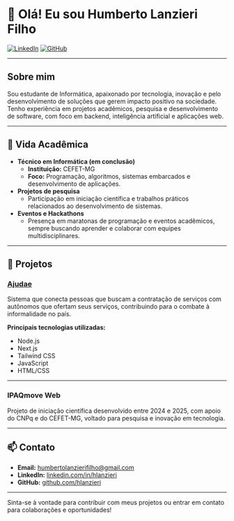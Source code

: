 # 👋 Olá! Eu sou Humberto Lanzieri Filho

[![LinkedIn](https://img.shields.io/badge/LinkedIn-Perfil-blue?logo=linkedin)](https://www.linkedin.com/in/hlanzieri/)
[![GitHub](https://img.shields.io/badge/GitHub-Perfil-black?logo=github)](https://github.com/hlanzieri)

---

## Sobre mim

Sou estudante de Informática, apaixonado por tecnologia, inovação e pelo desenvolvimento de soluções que gerem impacto positivo na sociedade. Tenho experiência em projetos acadêmicos, pesquisa e desenvolvimento de software, com foco em backend, inteligência artificial e aplicações web.

---

## 🏫 Vida Acadêmica

- **Técnico em Informática (em conclusão)**
  - **Instituição:** CEFET-MG
  - **Foco:** Programação, algoritmos, sistemas embarcados e desenvolvimento de aplicações.
- **Projetos de pesquisa**
  - Participação em iniciação científica e trabalhos práticos relacionados ao desenvolvimento de sistemas.
- **Eventos e Hackathons**
  - Presença em maratonas de programação e eventos acadêmicos, sempre buscando aprender e colaborar com equipes multidisciplinares.

---

## 🚀 Projetos

### [Ajudae](https://github.com/hlanzieri/Ajudae)
Sistema que conecta pessoas que buscam a contratação de serviços com autônomos que ofertam seus serviços, contribuindo para o combate à informalidade no país.

**Principais tecnologias utilizadas:**
- Node.js
- Next.js
- Tailwind CSS
- JavaScript
- HTML/CSS

---

### IPAQmove Web
Projeto de iniciação científica desenvolvido entre 2024 e 2025, com apoio do CNPq e do CEFET-MG, voltado para pesquisa e inovação em tecnologia.

---

## 📫 Contato

- **Email:** humbertolanzierifilho@gmail.com
- **LinkedIn:** [linkedin.com/in/hlanzieri](https://www.linkedin.com/in/hlanzieri/)
- **GitHub:** [github.com/hlanzieri](https://github.com/hlanzieri)

---

Sinta-se à vontade para contribuir com meus projetos ou entrar em contato para colaborações e oportunidades!
